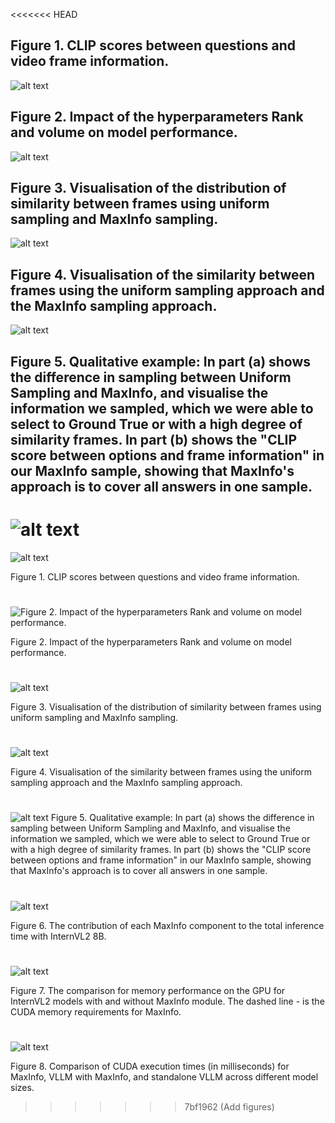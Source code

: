 <<<<<<< HEAD
## Figure 1. CLIP scores between questions and video frame information.

![alt text](image/image-1.png)


## Figure 2. Impact of the hyperparameters Rank and volume on model performance.

![alt text](image/image-2.png)


## Figure 3. Visualisation of the distribution of similarity between frames using uniform sampling and MaxInfo sampling.

![alt text](image/image-3.jpg)


## Figure 4. Visualisation of the similarity between frames using the uniform sampling approach and the MaxInfo sampling approach.

![alt text](image/image-4.jpg)


## Figure 5. Qualitative example: In part (a) shows the difference in sampling between Uniform Sampling and MaxInfo, and visualise the information we sampled, which we were able to select to Ground True or with a high degree of similarity frames. In part (b) shows the "CLIP score between options and frame information" in our MaxInfo sample, showing that MaxInfo's approach is to cover all answers in one sample.

![alt text](image/image-5.png)
=======
![alt text](image/image-1.png)

Figure 1. CLIP scores between questions and video frame information.

#

![Figure 2. Impact of the hyperparameters Rank and volume on model performance.](image/image-2.png)

Figure 2. Impact of the hyperparameters Rank and volume on model performance.

#

![alt text](image/image-3.jpg)

Figure 3. Visualisation of the distribution of similarity between frames using uniform sampling and MaxInfo sampling.

#

![alt text](image/image-4.jpg)

Figure 4. Visualisation of the similarity between frames using the uniform sampling approach and the MaxInfo sampling approach.

#

![alt text](image/image-5.png)
Figure 5. Qualitative example: In part (a) shows the difference in sampling between Uniform Sampling and MaxInfo, and visualise the information we sampled, which we were able to select to Ground True or with a high degree of similarity frames. In part (b) shows the "CLIP score between options and frame information" in our MaxInfo sample, showing that MaxInfo's approach is to cover all answers in one sample.

#

![alt text](image/visualizations_overall_time_estimation_InternVL2_8B.png)

Figure 6. The contribution of each MaxInfo component to the total inference time with InternVL2 8B.

#

![alt text](image/memory_consumption.png)

Figure 7. The comparison for memory performance on the GPU for InternVL2 models with and without MaxInfo module. The dashed line - is the CUDA memory requirements for MaxInfo.

#

![alt text](image/time_estimatiom.png)

Figure 8. Comparison of CUDA execution times (in milliseconds) for MaxInfo, VLLM with MaxInfo, and standalone VLLM across different model sizes.
>>>>>>> 7bf1962 (Add figures)
